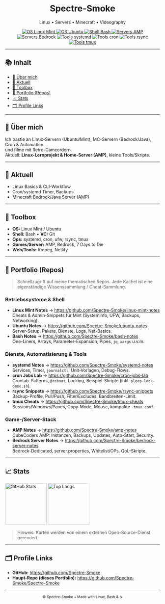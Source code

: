 <!--
  Spectre-Smoke — Portfolio README
  Links zeigen auf eigene Repositories (Portfolio-Hub).
-->

<h1 align="center">Spectre-Smoke</h1>
<p align="center">
  Linux • Servers • Minecraft • Videography
</p>

<p align="center">
  <!-- Portfolio-Badges → verlinken auf deine Repos -->
  <a href="https://github.com/Spectre-Smoke/linux-mint-notes">
    <img alt="OS Linux Mint" src="https://img.shields.io/badge/OS-Linux%20Mint-informational?logo=linuxmint&logoColor=white">
  </a>
  <a href="https://github.com/Spectre-Smoke/ubuntu-notes">
    <img alt="OS Ubuntu" src="https://img.shields.io/badge/OS-Ubuntu-informational?logo=ubuntu&logoColor=white">
  </a>
  <a href="https://github.com/Spectre-Smoke/bash-notes">
    <img alt="Shell Bash" src="https://img.shields.io/badge/Shell-Bash-informational?logo=gnubash&logoColor=white">
  </a>
  <a href="https://github.com/Spectre-Smoke/amp-notes">
    <img alt="Servers AMP" src="https://img.shields.io/badge/Servers-AMP-informational">
  </a>
  <a href="https://github.com/Spectre-Smoke/bedrock-server-notes">
    <img alt="Servers Bedrock" src="https://img.shields.io/badge/Servers-Bedrock-informational">
  </a>
  <a href="https://github.com/Spectre-Smoke/systemd-notes">
    <img alt="Tools systemd" src="https://img.shields.io/badge/Tools-systemd-informational">
  </a>
  <a href="https://github.com/Spectre-Smoke/cron-jobs-lab">
    <img alt="Tools cron" src="https://img.shields.io/badge/Tools-cron-informational">
  </a>
  <a href="https://github.com/Spectre-Smoke/rsync-snippets">
    <img alt="Tools rsync" src="https://img.shields.io/badge/Tools-rsync-informational">
  </a>
  <a href="https://github.com/Spectre-Smoke/tmux-cheats">
    <img alt="Tools tmux" src="https://img.shields.io/badge/Tools-tmux-informational">
  </a>
</p>

---

<!-- TOC mit stabilen Ankern -->
<p id="toc"></p>

## 📚 Inhalt
- [👋 Über mich](#about)
- [🧭 Aktuell](#now)
- [🧰 Toolbox](#toolbox)
- [📌 Portfolio (Repos)](#portfolio)
- [📈 Stats](#stats)
- [🗂️ Profile Links](#profiles)

---

## 👋 Über mich <a id="about"></a>

Ich bastle an Linux-Servern (Ubuntu/Mint), MC-Servern (Bedrock/Java), Cron & Automation  
und filme mit Retro-Camcordern.  
Aktuell: **Linux-Lernprojekt & Home-Server (AMP)**, kleine Tools/Skripte.

---

## 🧭 Aktuell <a id="now"></a>

- Linux Basics & CLI-Workflow  
- Cron/systemd Timer, Backups  
- Minecraft Bedrock/Java Server (AMP)

---

## 🧰 Toolbox <a id="toolbox"></a>

- **OS:** Linux Mint / Ubuntu  
- **Shell:** Bash • **VC:** Git  
- **Ops:** systemd, cron, ufw, rsync, tmux  
- **Games/Server:** AMP, Bedrock, 7 Days to Die  
- **Web/Tools:** ffmpeg, Netlify

---

## 📌 Portfolio (Repos) <a id="portfolio"></a>

> Schnellzugriff auf meine thematischen Repos. Jede Kachel ist eine eigenständige Wissenssammlung / Cheat-Sammlung.

### Betriebssysteme & Shell
- **Linux Mint Notes** → <https://github.com/Spectre-Smoke/linux-mint-notes>  
  Cheats & Admin-Snippets für Mint (Systeminfo, UFW, Backups, Networking).
- **Ubuntu Notes** → <https://github.com/Spectre-Smoke/ubuntu-notes>  
  Server-Setup, Pakete, Dienste, Logs, Net-Basics.
- **Bash Notes** → <https://github.com/Spectre-Smoke/bash-notes>  
  One-Liners, Arrays, Parameter-Expansion, Pipes, `jq`, `xargs` u.v.m.

### Dienste, Automatisierung & Tools
- **systemd Notes** → <https://github.com/Spectre-Smoke/systemd-notes>  
  Services, Timer, `journalctl`, Unit-Vorlagen, Debug-Flows.
- **cron Jobs Lab** → <https://github.com/Spectre-Smoke/cron-jobs-lab>  
  Crontab-Patterns, `@reboot`, Locking, Beispiel-Skripte (inkl. `sleep-lock-demo.sh`).
- **rsync Snippets** → <https://github.com/Spectre-Smoke/rsync-snippets>  
  Backup-Profile, Pull/Push, Filter/Excludes, Bandbreiten-Limit.
- **tmux Cheats** → <https://github.com/Spectre-Smoke/tmux-cheats>  
  Sessions/Windows/Panes, Copy-Mode, Mouse, kompakte `.tmux.conf`.

### Game-/Server-Stack
- **AMP Notes** → <https://github.com/Spectre-Smoke/amp-notes>  
  CubeCoders AMP: Instanzen, Backups, Updates, Auto-Start, Security.
- **Bedrock Server Notes** → <https://github.com/Spectre-Smoke/bedrock-server-notes>  
  Bedrock-Dedicated, server.properties, Whitelist/OPs, QoL-Skripte.

---

## 📈 Stats <a id="stats"></a>

<p>
  <img
    alt="GitHub Stats"
    src="https://github-readme-stats.vercel.app/api?username=Spectre-Smoke&show_icons=true&theme=dark&hide_title=true"
    height="135"
/>
  <img
    alt="Top Langs"
    src="https://github-readme-stats.vercel.app/api/top-langs/?username=Spectre-Smoke&layout=compact&theme=dark"
    height="135"
/>
</p>

> Hinweis: Karten werden von einem externen Open-Source-Dienst gerendert.

---

## 🗂️ Profile Links <a id="profiles"></a>

- **GitHub:** <https://github.com/Spectre-Smoke>  
- **Haupt-Repo (dieses Portfolio):** <https://github.com/Spectre-Smoke/Spectre-Smoke>

---

<p align="center">
  <sub>© Spectre-Smoke • Made with Linux, Bash & ☕</sub>
</p>
